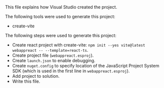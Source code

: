 This file explains how Visual Studio created the project.

The following tools were used to generate this project:
- create-vite

The following steps were used to generate this project:
- Create react project with create-vite: `npm init --yes vite@latest webappreact -- --template=react-ts`.
- Create project file (`webappreact.esproj`).
- Create `launch.json` to enable debugging.
- Create `nuget.config` to specify location of the JavaScript Project System SDK (which is used in the first line in `webappreact.esproj`).
- Add project to solution.
- Write this file.

